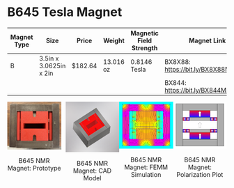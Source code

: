 # B645 Tesla Magnet

| Magnet Type | Size                        | Price      | Weight      | Magnetic Field Strength |              Magnet Link             |
| ----------- | --------------------------- | ---------- | ----------- | ----------------------- | ------------------------------------ |
|      B      |    3.5in x 3.0625in x 2in   |   $182.64  |  13.016 oz  |      0.8146 Tesla       | BX8X88: https://bit.ly/BX8X88Magnets |
|             |                             |            |             |                         | BX844:  https://bit.ly/BX844Magnets  |


<div style="display: flex;">
  <div style="text-align: center; margin-right: 10px;">
    <img src="media/Prototype.jpg" width="400">
    <p>B645 NMR Magnet: Prototype</p>
  </div>
  <div style="text-align: center;">
    <img src="media/CAD_Model.PNG" width="400">
    <p>B645 NMR Magnet: CAD Model</p>
  </div>
  <div style="text-align: center;">
    <img src="media/Simulation.PNG" width="400">
    <p>B645 NMR Magnet: FEMM Simulation</p>
  </div>
  <div style="text-align: center;">
    <img src="media/Polarization_Plot.PNG" width="400">
    <p>B645 NMR Magnet: Polarization Plot</p>
  </div>
</div>

